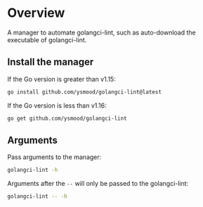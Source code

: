 # Overview

A manager to automate golangci-lint, such as auto-download the executable of golangci-lint.

## Install the manager

If the Go version is greater than v1.15:

```bash
go install github.com/ysmood/golangci-lint@latest
```

If the Go version is less than v1.16:

```bash
go get github.com/ysmood/golangci-lint
```

## Arguments

Pass arguments to the manager:

```bash
golangci-lint -h
```

Arguments after the `--` will only be passed to the golangci-lint:

```bash
golangci-lint -- -h
```
